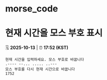 # morse_code
# 현재 시간을 모스 부호 표시
<!-- MORSE_TIME_START -->
🗓️ **2025-10-13** | ⏰ **17:52 (KST)**

```
현재 시간을 입력하세요. 모스 부호로 바꿉니다
.---- --... ..... ..---
모스 부호를 다시 현재 시간으로 바꿉니다
1752
```
<!-- MORSE_TIME_END -->
